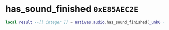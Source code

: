 # has_sound_finished `0xE85AEC2E`

```lua
local result --[[ integer ]] = natives.audio.has_sound_finished(_unk0 --[[ integer ]])
```